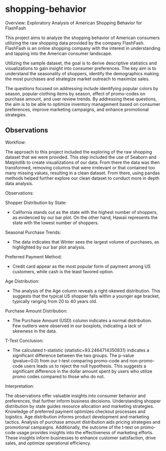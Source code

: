 # shopping-behavior

Overview: Exploratory Analysis of American Shopping Behavior for FlashFash

This project aims to analyze the shopping behavior of American consumers utilizing the raw shopping data provided by the company FlashFash. FlashFash is an online shopping company with the interest in understanding and tapping into the American consumer landscape. 

Utilizing the sample dataset, the goal is to derive descriptive statistics and visualizations to gain insight into consumer preferences. The key aim is to understand the seasonality of shoppers, identify the demographics making the most purchases and strategize market outreach to maximize sales. 

The questions focused on addressing include identifying popular colors by season, popular clothing items by season, effect of promo-codes on purchase amount, and user review trends. By addressing these questions, the aim is to be able to optimize inventory management based on consumer preferences, improve marketing campaigns, and enhance promotional strategies. 

## Observations 

Workflow: 

The approach to this project included the exploring of the raw shopping dataset that we were provided. This step included the use of Seaborn and Matplotlib to create visualizations of our data. From there the data was then transformed, removing columns that were irrelevant or that contained too many missing values, resulting in a clean dataset. From there, using pandas methods helped further explore our clean dataset to conduct more in depth data analysis.  

Observations: 

Shopper Distribution by State: 
- California stands out as the state with the highest number of shoppers, as evidenced by our bar plot. On the other hand, Hawaii represents the state with the lowest number of shoppers.

Seasonal Purchase Trends: 
- The data indicates that Winter sees the largest volume of purchases, as highlighted by our bar plot analysis.

Preferred Payment Method: 
- Credit card appear as the most popular form of payment among US customers, while cash is the least favored option.

Age Distribution: 
- The analysis of the Age column reveals a right-skewed distribution. This suggests that the typical US shopper falls within a younger age bracket, typically ranging from 20 to 40 years old.

Purchase Amount Distribution: 
- The Purchase Amount (USD) column indicates a normal distribution. Few outliers were observed in our boxplots, indicating a lack of skewness in the data.

T-Test Conclusion: 
- The calculated t-statistic (statistic=93.2464714350831) indicates a significant difference between the two groups. The p-value (pvalue=0.0) from our t-test comparing promo-code and non-promo-code users leads us to reject the null hypothesis. This suggests a significant difference in the dollar amount spent by users who utilize promo codes compared to those who do not.

Interpretation: 

The observations offer valuable insights into consumer behavior and preferences, that further inform business decisions. Understanding shopper distribution by state guides resource allocation and marketing strategies. Knowledge of preferred payment optimizes checkout processes and logistics. Age distribution informs product development and marketing tactics. Analysis of purchase amount distribution aids pricing strategies and promotional campaigns. Additionally, the outcome of the t-test on promo-code usage provides insights into the effectiveness of marketing efforts. These insights inform businesses to enhance customer satisfaction, drive sales, and optimize operational efficiency.